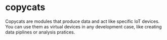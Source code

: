 # copycats
Copycats are modules that produce data and act like specific IoT devices. You can use them as virtual devices in any development case, like creating data piplines or analysis pratices.
